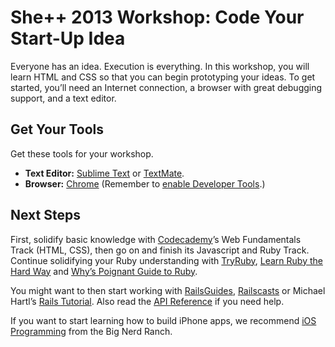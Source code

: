 # She++ 2013 Workshop: Code Your Start-Up Idea

Everyone has an idea. Execution is everything. In this workshop, you will learn HTML and CSS so that you can begin prototyping your ideas. To get started, you’ll need an Internet connection, a browser with great debugging support, and a text editor.

## Get Your Tools

Get these tools for your workshop.

* **Text Editor:** [Sublime Text](http://www.sublimetext.com/3) or [TextMate](http://api.textmate.org/downloads/beta). 
* **Browser:** [Chrome](https://www.google.com/intl/en/chrome/browser) (Remember to [enable Developer Tools](https://developers.google.com/chrome-developer-tools).)

## Next Steps

First, solidify basic knowledge with [Codecademy](http://www.codecademy.com/learn)’s Web Fundamentals Track (HTML, CSS), then go on and finish its Javascript and Ruby Track. Continue solidifying your Ruby understanding with [TryRuby](http://tryruby.org), [Learn Ruby the Hard Way](http://ruby.learncodethehardway.org/book) and [Why’s Poignant Guide to Ruby](http://mislav.uniqpath.com/poignant-guide).

You might want to then start working with [RailsGuides](http://guides.rubyonrails.org), [Railscasts](http://railscasts.com) or Michael Hartl’s [Rails Tutorial](http://ruby.railstutorial.org). Also read the [API Reference](http://api.rubyonrails.org) if you need help.

If you want to start learning how to build iPhone apps, we recommend [iOS Programming](http://www.amazon.com/dp/B007OWBAB0/) from the Big Nerd Ranch.